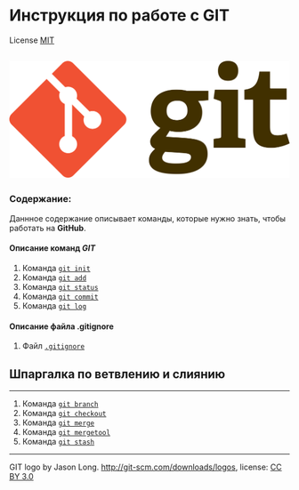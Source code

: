 # Инструкция по работе с GIT

License [MIT](./License.md)

![git-logo](/IMG/1920px-Git-logo.svg.png)
---

### Содержание:
Даннное содержание описывает команды, которые нужно знать, чтобы работать на **GitHub**.
#### Описание команд ***GIT***
1. Команда [```git init```](/init.md)
0. Команда [```git add```](/add.md)
0. Команда [```git status```](/status.md)
0. Команда [```git commit```](/commit.md)
0. Команда [```git log```](/log.md)

#### Описание файла **.gitignore** ####
1. Файл [```.gitignore```](/gitignore.md)

## Шпаргалка по ветвлению и слиянию
---

1. Команда [```git branch```](/branch.md)
0. Команда [```git checkout```](/checkout.md)
0. Команда [```git merge```](/merge.md)
0. Команда [```git mergetool```](/mergetool.md)
0. Команда [```git stash```](/stash.md)


---
GIT logo by Jason Long. http://git-scm.com/downloads/logos, license: [CC BY 3.0](https://creativecommons.org/licenses/by/3.0/deed.ru)
